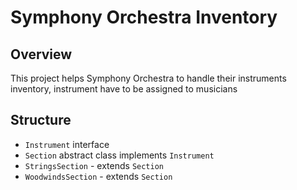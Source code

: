 # Symphony Orchestra Inventory

## Overview
This project helps Symphony Orchestra to handle their instruments inventory, instrument have to be assigned to musicians

## Structure
 - `Instrument` interface
 - `Section` abstract class implements `Instrument`
 - `StringsSection` - extends `Section`
 - `WoodwindsSection` - extends `Section`